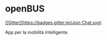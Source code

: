 openBUS
=======
[![Gitter](https://badges.gitter.im/Join Chat.svg)](https://gitter.im/giuseppezileni/openBUS?utm_source=badge&utm_medium=badge&utm_campaign=pr-badge&utm_content=badge)

App per la mobilità intelligente. 

